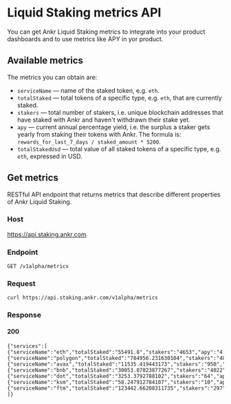 # Liquid Staking metrics API

You can get Ankr Liquid Staking metrics to integrate into your product dashboards and to use metrics like APY in yor product.

## Available metrics

The metrics you can obtain are:

* `serviceName` — name of the staked token, e.g. `eth`. 
* `totalStaked` — total tokens of a specific type, e.g. `eth`, that are currently staked.
* `stakers` — total number of stakers, i.e. unique blockchain addresses that have staked with Ankr and haven't withdrawn their stake yet.   
* `apy` — current annual percentage yield, i.e. the surplus a staker gets yearly from staking their tokens with Ankr. The formula is: `rewards_for_last_7_days / staked_amount * 5200`.
* `totalStakedUsd` — total value of all staked tokens of a specific type, e.g. `eth`, expressed in USD.

## Get metrics

RESTful API endpoint that returns metrics that describe different properties of Ankr Liquid Staking.

### Host 

https://api.staking.ankr.com

### Endpoint

`GET /v1alpha/metrics`

### Request

```
curl https://api.staking.ankr.com/v1alpha/metrics
```

### Response

#### 200
```
{"services":[
{"serviceName":"eth","totalStaked":"55491.8","stakers":"4653","apy":"4.97","totalStakedUsd":"109650687"},
{"serviceName":"polygon","totalStaked":"784956.231630104","stakers":"480","apy":"8.821321624","totalStakedUsd":"510221.5506"},
{"serviceName":"avax","totalStaked":"11535.419443173","stakers":"950","apy":"8.127504167228558","totalStakedUsd":"328759.4541"},
{"serviceName":"bnb","totalStaked":"30053.87823877267","stakers":"4022","apy":"5.741214848742271","totalStakedUsd":"9881715.165"},
{"serviceName":"dot","totalStaked":"3253.3792788102","stakers":"64","apy":"13.0479764","totalStakedUsd":"32924.1983"},
{"serviceName":"ksm","totalStaked":"58.247912784107","stakers":"10","apy":"15.4233560","totalStakedUsd":"4782.15364"},
{"serviceName":"ftm","totalStaked":"123442.66208311735","stakers":"297","apy":"14.4010684","totalStakedUsd":"51129.95063"}
]}
```